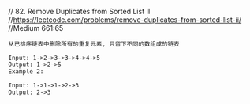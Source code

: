 // 82. Remove Duplicates from Sorted List II
//https://leetcode.com/problems/remove-duplicates-from-sorted-list-ii/
//Medium  661:65

```aidl
从已排序链表中删除所有的重复元素, 只留下不同的数组成的链表

Input: 1->2->3->3->4->4->5
Output: 1->2->5
Example 2:

Input: 1->1->1->2->3
Output: 2->3
```
